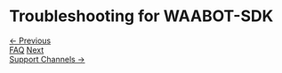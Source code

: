 <head>
<link rel="stylesheet" href="../style.css">
</head>

# Troubleshooting for WAABOT-SDK

<footer>
  <a class="prev-page" href="faq.html">&larr; Previous <br>
  FAQ</a>
  <a class="next-page" href="support-channels.html">Next <br>
  Support Channels &rarr;</a>
</footer>
